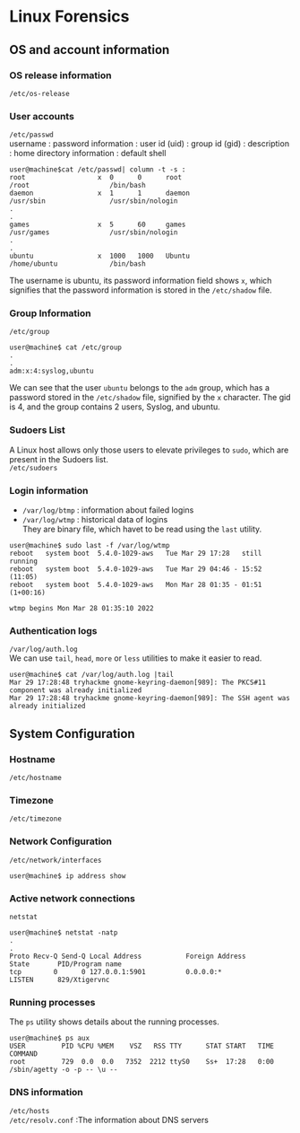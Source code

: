 # Linux Forensics

## OS and account information
### OS release information
`/etc/os-release`

### User accounts
`/etc/passwd`  
username : password information : user id (uid) : group id (gid) : description : home directory information : default shell  
```
user@machine$cat /etc/passwd| column -t -s :
root                  x  0      0      root                                /root                    /bin/bash
daemon                x  1      1      daemon                              /usr/sbin                /usr/sbin/nologin
.
.
games                 x  5      60     games                               /usr/games               /usr/sbin/nologin
.
.
ubuntu                x  1000   1000   Ubuntu                              /home/ubuntu             /bin/bash
```
The username is ubuntu, its password information field shows `x`, which signifies that the password information is stored in the `/etc/shadow` file.   

### Group Information
`/etc/group`  
```
user@machine$ cat /etc/group
.
.
adm:x:4:syslog,ubuntu
```
We can see that the user `ubuntu` belongs to the `adm` group, which has a password stored in the `/etc/shadow` file, signified by the `x` character. The gid is 4, and the group contains 2 users, Syslog, and ubuntu.

### Sudoers List
A Linux host allows only those users to elevate privileges to `sudo`, which are present in the Sudoers list.  
`/etc/sudoers`

### Login information
- `/var/log/btmp` : information about failed logins  
- `/var/log/wtmp` : historical data of logins  
They are binary file, which havet to be read using the `last` utility.
```
user@machine$ sudo last -f /var/log/wtmp
reboot   system boot  5.4.0-1029-aws   Tue Mar 29 17:28   still running
reboot   system boot  5.4.0-1029-aws   Tue Mar 29 04:46 - 15:52  (11:05)
reboot   system boot  5.4.0-1029-aws   Mon Mar 28 01:35 - 01:51 (1+00:16)

wtmp begins Mon Mar 28 01:35:10 2022
```
### Authentication logs
`/var/log/auth.log`  
We can use `tail`, `head`, `more` or `less` utilities to make it easier to read.
```
user@machine$ cat /var/log/auth.log |tail
Mar 29 17:28:48 tryhackme gnome-keyring-daemon[989]: The PKCS#11 component was already initialized
Mar 29 17:28:48 tryhackme gnome-keyring-daemon[989]: The SSH agent was already initialized
```

## System Configuration
### Hostname
`/etc/hostname`

### Timezone
`/etc/timezone`

### Network Configuration
`/etc/network/interfaces`
```
user@machine$ ip address show
```

### Active network connections
`netstat`
```
user@machine$ netstat -natp
.
.
Proto Recv-Q Send-Q Local Address           Foreign Address         State       PID/Program name    
tcp        0      0 127.0.0.1:5901          0.0.0.0:*               LISTEN      829/Xtigervnc
```

### Running processes
The `ps` utility shows details about the running processes.
```
user@machine$ ps aux
USER         PID %CPU %MEM    VSZ   RSS TTY      STAT START   TIME COMMAND
root         729  0.0  0.0   7352  2212 ttyS0    Ss+  17:28   0:00 /sbin/agetty -o -p -- \u --
```

### DNS information
`/etc/hosts`  
`/etc/resolv.conf` :The information about DNS servers  
